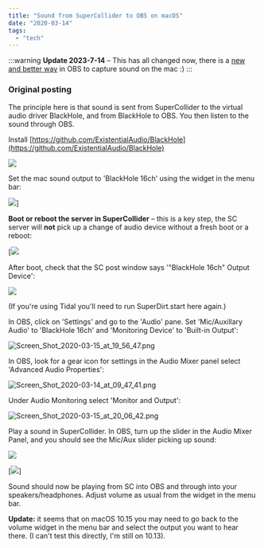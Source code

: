```yaml
---
title: "Sound from SuperCollider to OBS on macOS"
date: "2020-03-14"
tags: 
  - "tech"
---
```


:::warning
**Update 2023-7-14** – This has all changed now, there is a [new and better way](https://obsproject.com/kb/macos-desktop-audio-capture-guide) in OBS to capture sound on the mac :)
:::

### Original posting

The principle here is that sound is sent from SuperCollider to the virtual audio driver BlackHole, and from BlackHole to OBS. You then listen to the sound through OBS.

Install [https://github.com/ExistentialAudio/BlackHole](https://github.com/ExistentialAudio/BlackHole)

![](/blog/screen_shot_2020-03-14_at_09_44_52.png)

Set the mac sound output to 'BlackHole 16ch' using the widget in the menu bar:

![](/blog/screen-shot-2020-03-14-at-09.43.20.png)]

**Boot or reboot the server in SuperCollider** – this is a key step, the SC server will **not** pick up a change of audio device without a fresh boot or a reboot:

[![](/blog/screen_shot_2020-03-14_at_09_44_52.png)

After boot, check that the SC post window says '"BlackHole 16ch" Output Device':

![](/blog/screen_shot_2020-03-14_at_09_45_19.png)

(If you're using Tidal you'll need to run SuperDirt.start here again.)

In OBS, click on 'Settings' and go to the 'Audio' pane. Set 'Mic/Auxillary Audio' to 'BlackHole 16ch' and 'Monitoring Device' to 'Built-in Output':

![Screen_Shot_2020-03-15_at_19_56_47.png](/blog/screen_shot_2020-03-15_at_19_56_47.png)

In OBS, look for a gear icon for settings in the Audio Mixer panel select 'Advanced Audio Properties':

![Screen_Shot_2020-03-14_at_09_47_41.png](/blog/screen_shot_2020-03-14_at_09_47_41.png)

Under Audio Monitoring select 'Monitor and Output':

![Screen_Shot_2020-03-15_at_20_06_42.png](/blog/screen_shot_2020-03-15_at_20_06_42-1.png)

Play a sound in SuperCollider. In OBS, turn up the slider in the Audio Mixer Panel, and you should see the Mic/Aux slider picking up sound:

![](/blog/screen-shot-2020-03-14-at-09.48.36.png)

[![](/blog/screen-shot-2020-03-14-at-09.48.15.png)]

Sound should now be playing from SC into OBS and through into your speakers/headphones. Adjust volume as usual from the widget in the menu bar.

**Update:** it seems that on macOS 10.15 you may need to go back to the volume widget in the menu bar and select the output you want to hear there. (I can't test this directly, I'm still on 10.13).
